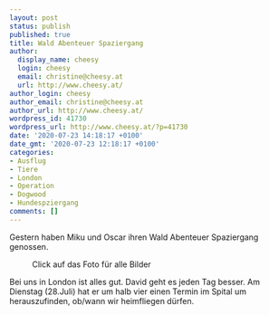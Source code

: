 ```yaml
---
layout: post
status: publish
published: true
title: Wald Abenteuer Spaziergang
author:
  display_name: cheesy
  login: cheesy
  email: christine@cheesy.at
  url: http://www.cheesy.at/
author_login: cheesy
author_email: christine@cheesy.at
author_url: http://www.cheesy.at/
wordpress_id: 41730
wordpress_url: http://www.cheesy.at/?p=41730
date: '2020-07-23 14:18:17 +0100'
date_gmt: '2020-07-23 12:18:17 +0100'
categories:
- Ausflug
- Tiere
- London
- Operation
- Dogwood
- Hundespziergang
comments: []
---
```

<!-- wp:paragraph -->
Gestern haben Miku und Oscar ihren Wald Abenteuer Spaziergang genossen.
<!-- /wp:paragraph -->
<!-- wp:image {"id":41718,"linkDestination":"custom"} -->
<figure class="wp-block-image"><a href="http://www.cheesy.at/fotos/leben-in-belfast/2020-2/miku-und-oscar-im-urlaub/"><img src="http://www.cheesy.at/wp-content/uploads/Miku-und-Oscar-12.jpg" alt="" class="wp-image-41718"></a><br>
<figcaption>Click auf das Foto für alle Bilder</figcaption>
</figure>
<!-- /wp:image -->
<!-- wp:paragraph -->
Bei uns in London ist alles gut. David geht es jeden Tag besser. Am Dienstag (28.Juli) hat er um halb vier einen Termin im Spital um herauszufinden, ob/wann wir heimfliegen dürfen.
<!-- /wp:paragraph -->
